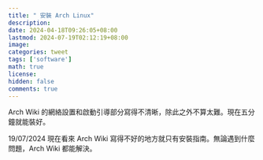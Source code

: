 ```yaml
---
title: " 安裝 Arch Linux"
description: 
date: 2024-04-18T09:26:05+08:00
lastmod: 2024-07-19T02:12:19+08:00
image: 
categories: tweet
tags: ['software']
math: true
license: 
hidden: false
comments: true
---
```


Arch Wiki 的網絡設置和啟動引導部分寫得不清晰，除此之外不算太難。現在五分鐘就能裝好。

19/07/2024
現在看來 Arch Wiki 寫得不好的地方就只有安裝指南。無論遇到什麼問題，Arch Wiki 都能解決。

